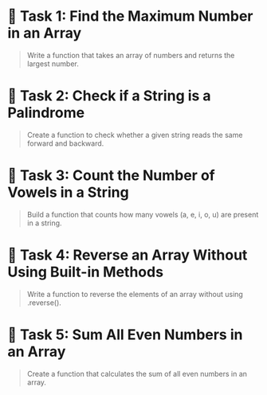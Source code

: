 # 🧪 Task 1: Find the Maximum Number in an Array

> Write a function that takes an array of numbers and returns the largest number.

# 🧪 Task 2: Check if a String is a Palindrome

> Create a function to check whether a given string reads the same forward and backward.

# 🧪 Task 3: Count the Number of Vowels in a String

> Build a function that counts how many vowels (a, e, i, o, u) are present in a string.

# 🧪 Task 4: Reverse an Array Without Using Built-in Methods

> Write a function to reverse the elements of an array without using .reverse().

# 🧪 Task 5: Sum All Even Numbers in an Array

> Create a function that calculates the sum of all even numbers in an array.